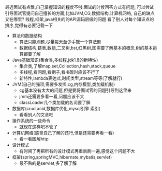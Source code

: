 最近面试有点飘,自己掌握知识的程度不够,面试的时候回答方式有问题,
可以尝试引导面试官提问自己擅长的方面,比如JVM,CG,数据结构,计算机网络,
自己的缺点又在哪里? 线程,框架,java相关的的API源码层级的问题
看了别人对每个知识点的排序,觉得有必要记载一下

- 算法和数据结构
    - 算法只能刷题,尽量每天至少手敲一个算法题
    - 数据结构,链表,数组,二叉树,bst,红黑树,图需要了解基本的概念,树的基本运算都要了解
- Java基础知识(集合类,多线程,jdk1.8的新特性)
    - 集合类,了解map,set,Collection,hash,stack,queue
    - 多线程,看问题,看例子,看书暂时应该不行了
    - 新特性,lambda表达式,时间类型,stream等等(了解就行)
- JVM(自己的强项,需要多发挥,cg,内存模型,类加载机制)
    - cg基本没有太大的问题,但是要将面试官的问题引导到这里来
    - jmm还需要多看一看,问题应该不大
    - classLoader几个类加载的名词要了解
- 数据库(crud,acid,数据库优化,mysql引擎 索引)
    - 看看别人的文章吧
- 操作系统的一些命令
    - 就现在这样吧不管了
- 计算机网络(感觉自己了解的还行,但是还需要再看一看)
    - 看一看图解http
- 设计模式
    - 有时间了再把所有的设计模式再重新刷一遍,感觉这个问题不大
- 框架(spring,springMVC,hibernate,mybatis,servlet)
    - 最不熟的是servlet,多了解了解

